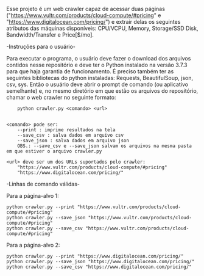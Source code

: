 Esse projeto é um web crawler capaz de acessar duas páginas ("https://www.vultr.com/products/cloud-compute/#pricing"
e "https://www.digitalocean.com/pricing/") e extrair delas os seguintes atributos das máquinas disponíveis:
CPU/VCPU, Memory, Storage/SSD Disk, Bandwidth/Transfer e Price[$/mo].


-Instruções para o usuário-

Para executar o programa, o usuário deve fazer o download dos arquivos contidos nesse repositório e deve ter o Python instalado na versão 3.7.3 para que haja garantia de funcionamento.
É preciso também ter as seguintes bibliotecas do python instaladas: Requests, BeautifulSoup, json, csv, sys.
Então o usuário deve abrir o prompt de comando (ou aplicativo semelhante) e, no mesmo diretório em que estão os arquivos do repositório, chamar o web crawler no seguinte formato:

        python crawler.py <comando> <url>
	
	
	<comando> pode ser:
		--print : imprime resultados na tela
		--save_csv : salva dados em arquivo csv
		--save_json : salva dados em arquivo json
		OBS.: --save_csv e --save_json salvam os arquivos na mesma pasta em que estiver o arquivo crawler.py

	<url> deve ser um dos URLs suportados pelo crawler:
		"https://www.vultr.com/products/cloud-compute/#pricing"
		"https://www.digitalocean.com/pricing/"


-Linhas de comando válidas-

Para a página-alvo 1:

	python crawler.py --print "https://www.vultr.com/products/cloud-compute/#pricing"
	python crawler.py --save_json "https://www.vultr.com/products/cloud-compute/#pricing"
	python crawler.py --save_csv "https://www.vultr.com/products/cloud-compute/#pricing"
	
Para a página-alvo 2:

	python crawler.py --print "https://www.digitalocean.com/pricing/"
	python crawler.py --save_json "https://www.digitalocean.com/pricing/"
	python crawler.py --save_csv "https://www.digitalocean.com/pricing/"
